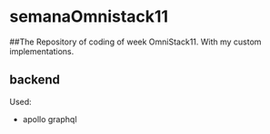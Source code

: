 # semanaOmnistack11
##The Repository of coding of week OmniStack11. With my custom implementations.

## backend
Used:
- apollo graphql

